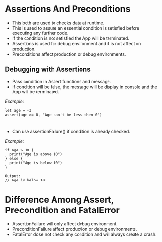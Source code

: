 # Assertions And Preconditions

- This both are used to checks data at runtime.
- This is used to assure an essential condition is setisfied before executing any further code.
- If the condition is not setisfied the App will be terminated.
- Assertions is used for debug environment and it is not affect on production.
- Preconditions affect production or debug environments.

## Debugging with Assertions
- Pass condition in Assert functions and message.
- If condition will be false, the message will be display in console and the App will be terminated.

*Example:*
```
let age = -3
assert(age >= 0, "Age can't be less then 0")
```
#
- Can use assertionFailure() if condition is already checked.

*Example:*
```
if age > 10 {
  print("Age is above 10")
} else {
  print("Age is below 10")
}

Output:
// Age is below 10
```

# Difference Among Assert, Precondition and FatalError
- AssertionFailure will only affect debug environment.
- PreconditionFailure affect production or debug environments.
- FatalError dose not check any condition and will always create a crash.
